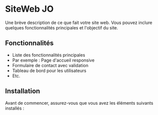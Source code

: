 # SiteWeb JO

Une brève description de ce que fait votre site web. Vous pouvez inclure quelques fonctionnalités principales et l'objectif du site.


## Fonctionnalités

- Liste des fonctionnalités principales
- Par exemple : Page d'accueil responsive
- Formulaire de contact avec validation
- Tableau de bord pour les utilisateurs
- Etc.

## Installation

Avant de commencer, assurez-vous que vous avez les éléments suivants installés :


